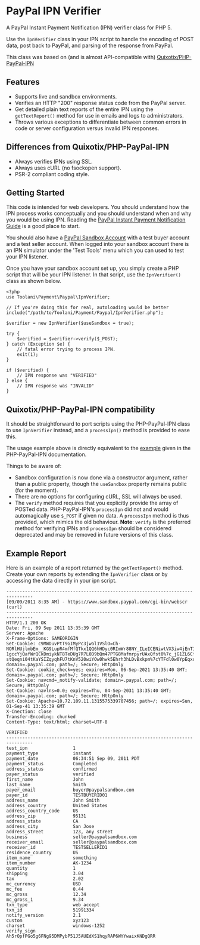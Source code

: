 PayPal IPN Verifier
===================

A PayPal Instant Payment Notification (IPN) verifier class for PHP 5. 

Use the `IpnVerifier` class in your IPN script to handle the encoding 
of POST data, post back to PayPal, and parsing of the response from PayPal.

This class was based on (and is almost API-compatible with) [Quixotix/PHP-PayPal-IPN][1]

[1]: https://github.com/Quixotix/PHP-PayPal-IPN

Features
--------

- Supports live and sandbox environments.
- Verifies an HTTP &quot;200&quot; response status code from the PayPal server.
- Get detailed plain text reports of the entire IPN using the `getTextReport()`
  method for use in emails and logs to administrators.
- Throws various exceptions to differentiate between common errors in code or
  server configuration versus invalid IPN responses.
  
Differences from Quixotix/PHP-PayPal-IPN
----------------------------------------

- Always verifies IPNs using SSL.
- Always uses cURL (no fsockopen support).
- PSR-2 compliant coding style.

Getting Started
---------------

This code is intended for web developers. You should understand how the IPN
process works conceptually and you should understand when and why you would be
using IPN. Reading the [PayPal Instant Payment Notification Guide][1] is a good
place to start.

You should also have a [PayPal Sandbox Account][2] with a test buyer account and a test seller account. When logged into your sandbox account there is an IPN simulator under the 'Test Tools' menu which you can used to test your IPN 
listener.

[2]: https://cms.paypal.com/cms_content/US/en_US/files/developer/IPNGuide.pdf
[3]: https://developer.paypal.com

Once you have your sandbox account set up, you simply create a PHP script that will be your IPN listener. In that script, use the `IpnVerifier()` class as shown below.

```
<?php
use Toolani\Payment\Paypal\IpnVerifier;

// If you're doing this for real, autoloading would be better
include("/path/to/Toolani/Payment/Paypal/IpnVerifier.php");

$verifier = new IpnVerifier($useSandbox = true);

try {
    $verified = $verifier->verify($_POST);
} catch (Exception $e) {
    // fatal error trying to process IPN.
    exit(1);
}

if ($verified) {
    // IPN response was "VERIFIED"
} else {
    // IPN response was "INVALID"
}

```

Quixotix/PHP-PayPal-IPN compatibility
-------------------------------------

It should be straightforward to port scripts using the PHP-PayPal-IPN class to use `IpnVerifier` instead, and a `processIpn()` method is provided to ease this.

The usage example above is directly equivalent to the [example][4] given in the PHP-PayPal-IPN documentation.

Things to be aware of:

- Sandbox configuration is now done via a constructor argument, rather than a public property, though the `useSandbox` property remains public (for the moment).
- There are no options for configuring cURL, SSL will always be used.
- The `verify` method requires that you explicitly provide the array of POSTed data. PHP-PayPal-IPN's `processIpn` did not and would automagically use `$_POST` if given no data. A `processIpn` method is thus provided, which mimics the old behaviour. **Note**: `verify` is the preferred method for verifying IPNs and `processIpn` should be considered deprecated and may be removed in future versions of this class.

[4]: https://github.com/Quixotix/PHP-PayPal-IPN/blob/master/README.md#getting-started


Example Report
--------------

Here is an example of a report returned by the `getTextReport()` method. Create your own reports by extending the `IpnVerifier` class or by accessing the data directly in your ipn script.

    --------------------------------------------------------------------------------
    [09/09/2011 8:35 AM] - https://www.sandbox.paypal.com/cgi-bin/webscr (curl)
    --------------------------------------------------------------------------------
    HTTP/1.1 200 OK
    Date: Fri, 09 Sep 2011 13:35:39 GMT
    Server: Apache
    X-Frame-Options: SAMEORIGIN
    Set-Cookie: c9MWDuvPtT9GIMyPc3jwol1VSlO=Ch-NORlHUjlmbEm__KG9LupR4mfMfQTkx1QQ6hHDyc0RImWr88NY_ILeICENiwtVX3iw4jEnT1-1gccYjQafWrQCkDmiykNT8TeDUg7R7L0D9bQm47PTG8MafmrpyrUAxQfst0%7c_jG1ZL6CffJgwrC-stQeqni04tKaYSIZqyqhFU7tKnV520wiYOw0hwk5Ehrh3hLDvBxkpm%7cYTFdl0w0YpEqxu0D1jDTVTlEGXlmLs4wob2Glu9htpZkFV9O2aCyfQ4CvA2kLJmlI6YiXm%7c1315575340; domain=.paypal.com; path=/; Secure; HttpOnly
    Set-Cookie: cookie_check=yes; expires=Mon, 06-Sep-2021 13:35:40 GMT; domain=.paypal.com; path=/; Secure; HttpOnly
    Set-Cookie: navcmd=_notify-validate; domain=.paypal.com; path=/; Secure; HttpOnly
    Set-Cookie: navlns=0.0; expires=Thu, 04-Sep-2031 13:35:40 GMT; domain=.paypal.com; path=/; Secure; HttpOnly
    Set-Cookie: Apache=10.72.109.11.1315575339707456; path=/; expires=Sun, 01-Sep-41 13:35:39 GMT
    X-Cnection: close
    Transfer-Encoding: chunked
    Content-Type: text/html; charset=UTF-8

    VERIFIED
    --------------------------------------------------------------------------------
    test_ipn                 1
    payment_type             instant
    payment_date             06:34:51 Sep 09, 2011 PDT
    payment_status           Completed
    address_status           confirmed
    payer_status             verified
    first_name               John
    last_name                Smith
    payer_email              buyer@paypalsandbox.com
    payer_id                 TESTBUYERID01
    address_name             John Smith
    address_country          United States
    address_country_code     US
    address_zip              95131
    address_state            CA
    address_city             San Jose
    address_street           123, any street
    business                 seller@paypalsandbox.com
    receiver_email           seller@paypalsandbox.com
    receiver_id              TESTSELLERID1
    residence_country        US
    item_name                something
    item_number              AK-1234
    quantity                 1
    shipping                 3.04
    tax                      2.02
    mc_currency              USD
    mc_fee                   0.44
    mc_gross                 12.34
    mc_gross_1               9.34
    txn_type                 web_accept
    txn_id                   51991334
    notify_version           2.1
    custom                   xyz123
    charset                  windows-1252
    verify_sign              Ah5rOpfPGo5g6FNg95DMPybP51J5AUEdXS1hqyRAP6WYYwaixKNDgQRR